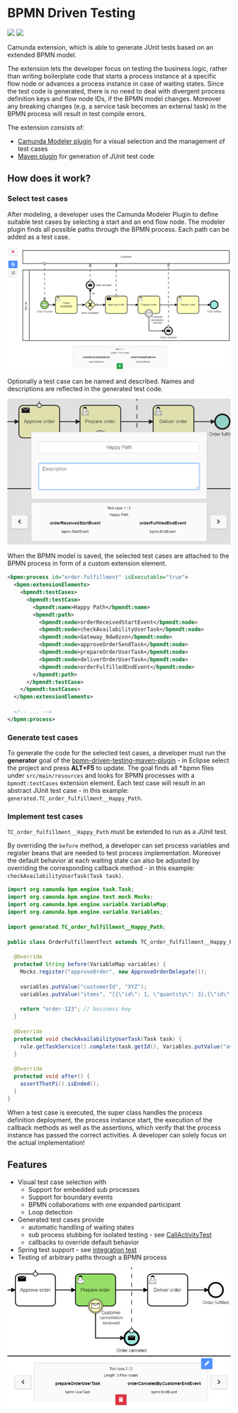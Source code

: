 # BPMN Driven Testing

[![](https://img.shields.io/badge/Community%20Extension-An%20open%20source%20community%20maintained%20project-FF4700)](https://github.com/camunda-community-hub/community)
[![](https://img.shields.io/badge/Lifecycle-Incubating-blue)](https://github.com/Camunda-Community-Hub/community/blob/main/extension-lifecycle.md#incubating-)

Camunda extension, which is able to generate JUnit tests based on an extended BPMN model.

The extension lets the developer focus on testing the business logic, rather than writing boilerplate code that starts a process instance at a specific flow node or advances a process instance in case of waiting states.
Since the test code is generated, there is no need to deal with divergent process definition keys and flow node IDs, if the BPMN model changes.
Moreover any breaking changes (e.g. a service task becomes an external task) in the BPMN process will result in test compile errors.

The extension consists of:

- [Camunda Modeler plugin](camunda-modeler-plugin) for a visual selection and the management of test cases
- [Maven plugin](maven-plugin) for generation of JUnit test code

## How does it work?

### Select test cases
After modeling, a developer uses the Camunda Modeler Plugin to define suitable test cases by selecting a start and an end flow node.
The modeler plugin finds all possible paths through the BPMN process. Each path can be added as a test case.

![order-fulfillment-happy-path.png](docs/order-fulfillment-happy-path.png)

Optionally a test case can be named and described. Names and descriptions are reflected in the generated test code.

![order-fulfillment-happy-path-edit.png](docs/order-fulfillment-happy-path-edit.png)

When the BPMN model is saved, the selected test cases are attached to the BPMN process in form of a custom extension element.

```xml
<bpmn:process id="order-fulfillment" isExecutable="true">
  <bpmn:extensionElements>
    <bpmndt:testCases>
      <bpmndt:testCase>
        <bpmndt:name>Happy Path</bpmndt:name>
        <bpmndt:path>
          <bpmndt:node>orderReceivedStartEvent</bpmndt:node>
          <bpmndt:node>checkAvailabilityUserTask</bpmndt:node>
          <bpmndt:node>Gateway_0dw0zxn</bpmndt:node>
          <bpmndt:node>approveOrderSendTask</bpmndt:node>
          <bpmndt:node>prepareOrderUserTask</bpmndt:node>
          <bpmndt:node>deliverOrderUserTask</bpmndt:node>
          <bpmndt:node>orderFulfilledEndEvent</bpmndt:node>
        </bpmndt:path>
      </bpmndt:testCase>
    </bpmndt:testCases>
  </bpmn:extensionElements>

  <!-- ... -->
</bpmn:process>
```

### Generate test cases
To generate the code for the selected test cases, a developer must  run the **generator** goal of the [bpmn-driven-testing-maven-plugin](maven-plugin) - in Eclipse select the project and press **ALT+F5** to update.
The goal finds all *.bpmn files under `src/main/resources` and looks for BPMN processes with a `bpmndt:testCases` extension element.
Each test case will result in an abstract JUnit test case - in this example: `generated.TC_order_fulfillment__Happy_Path`.

### Implement test cases
`TC_order_fulfillment__Happy_Path` must be extended to run as a JUnit test.

By overriding the `before` method, a developer can set process variables and register beans that are needed to test process implementation.
Moreover the default behavior at each waiting state can also be adjusted by overriding the corresponding callback method - in this example: `checkAvailabilityUserTask(Task task)`.

```java
import org.camunda.bpm.engine.task.Task;
import org.camunda.bpm.engine.test.mock.Mocks;
import org.camunda.bpm.engine.variable.VariableMap;
import org.camunda.bpm.engine.variable.Variables;

import generated.TC_order_fulfillment__Happy_Path;

public class OrderFulfillmentTest extends TC_order_fulfillment__Happy_Path {

  @Override
  protected String before(VariableMap variables) {
    Mocks.register("approveOrder", new ApproveOrderDelegate());

    variables.putValue("customerId", "XYZ");
    variables.putValue("items", "[{\"id\": 1, \"quantity\": 3},{\"id\": 7, \"quantity\": 1}]");

    return "order-123"; // business key
  }

  @Override
  protected void checkAvailabilityUserTask(Task task) {
    rule.getTaskService().complete(task.getId(), Variables.putValue("available", true));
  }

  @Override
  protected void after() {
    assertThatPi().isEnded();
  }
}
```

When a test case is executed, the super class handles the process definition deployment, the process instance start, the execution of the callback methods as well as the assertions, which verify that the process instance has passed the correct activities. A developer can solely focus on the actual implementation!

## Features
- Visual test case selection with
  - Support for embedded sub processes
  - Support for boundary events
  - BPMN collaborations with one expanded participant
  - Loop detection
- Generated test cases provide
  - automatic handling of waiting states
  - sub process stubbing for isolated testing - see [CallActivityTest](maven-plugin/src/test/it/advanced/src/test/java/org/example/it/CallActivityTest.java)
  - callbacks to override default behavior
- Spring test support - see [integration test](maven-plugin/src/test/it/advanced-spring)
- Testing of arbitrary paths through a BPMN process

![order-fulfillment-canceled-by-customer.png](docs/order-fulfillment-canceled-by-customer.png)
